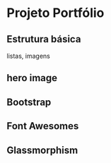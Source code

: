 # Projeto Portfólio

## Estrutura básica
listas, imagens 


## hero image



## Bootstrap



## Font Awesomes 


## Glassmorphism
